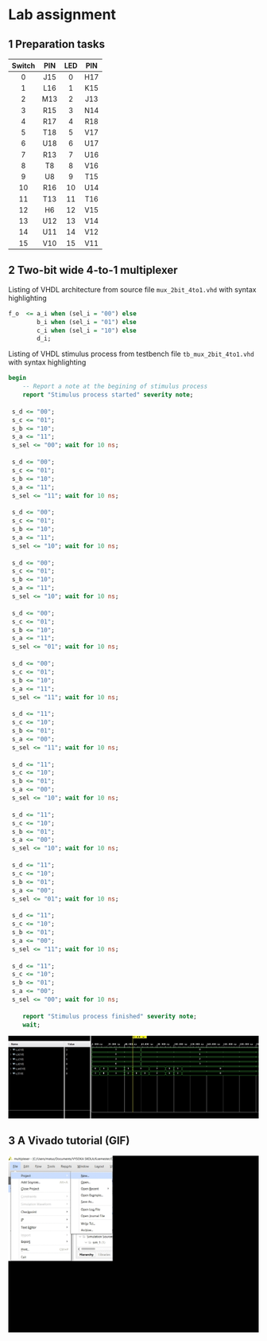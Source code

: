 # Lab assignment



## 1 Preparation tasks 
| **Switch** | **PIN** | **LED**  | **PIN** |
| :--------: | :-----: | :--: | :-----: |
|     0      |   J15   |  0   |   H17   |
|     1      |   L16   |  1   |   K15   |
|     2      |   M13   |  2   |   J13   |
|     3      |   R15   |  3   |   N14   |
|     4      |   R17   |  4   |   R18   |
|     5      |   T18   |  5   |   V17   |
|     6      |   U18   |  6   |   U17   |
|     7      |   R13   |  7   |   U16   |
|     8      |   T8    |  8   |   V16   |
|     9      |   U8    |  9   |   T15   |
|     10     |   R16   |  10  |   U14   |
|     11     |   T13   |  11  |   T16   |
|     12     |   H6    |  12  |   V15   |
|     13     |   U12   |  13  |   V14   |
|     14     |   U11   |  14  |   V12   |
|     15     |   V10   |  15  |   V11   |

## 2 Two-bit wide 4-to-1 multiplexer

Listing of VHDL architecture from source file `mux_2bit_4to1.vhd` with syntax highlighting

```vhdl
f_o  <= a_i when (sel_i = "00") else
        b_i when (sel_i = "01") else
        c_i when (sel_i = "10") else
        d_i;
```
Listing of VHDL stimulus process from testbench file `tb_mux_2bit_4to1.vhd` with syntax highlighting

```vhdl
begin
    -- Report a note at the begining of stimulus process
    report "Stimulus process started" severity note;
    
 s_d <= "00";
 s_c <= "01"; 
 s_b <= "10"; 
 s_a <= "11";
 s_sel <= "00"; wait for 10 ns;
 
 s_d <= "00"; 
 s_c <= "01"; 
 s_b <= "10"; 
 s_a <= "11";
 s_sel <= "11"; wait for 10 ns;

 s_d <= "00"; 
 s_c <= "01"; 
 s_b <= "10"; 
 s_a <= "11";
 s_sel <= "10"; wait for 10 ns;
 
 s_d <= "00"; 
 s_c <= "01"; 
 s_b <= "10"; 
 s_a <= "11";
 s_sel <= "10"; wait for 10 ns;
 
 s_d <= "00"; 
 s_c <= "01";
 s_b <= "10"; 
 s_a <= "11";
 s_sel <= "01"; wait for 10 ns;
 
 s_d <= "00"; 
 s_c <= "01"; 
 s_b <= "10"; 
 s_a <= "11";
 s_sel <= "11"; wait for 10 ns;
 
 s_d <= "11"; 
 s_c <= "10"; 
 s_b <= "01"; 
 s_a <= "00";
 s_sel <= "11"; wait for 10 ns;
 
 s_d <= "11"; 
 s_c <= "10"; 
 s_b <= "01"; 
 s_a <= "00";
 s_sel <= "10"; wait for 10 ns;

 s_d <= "11"; 
 s_c <= "10"; 
 s_b <= "01"; 
 s_a <= "00";
 s_sel <= "10"; wait for 10 ns;
 
 s_d <= "11"; 
 s_c <= "10"; 
 s_b <= "01"; 
 s_a <= "00";
 s_sel <= "01"; wait for 10 ns;
 
 s_d <= "11"; 
 s_c <= "10"; 
 s_b <= "01"; 
 s_a <= "00";
 s_sel <= "11"; wait for 10 ns;
 
 s_d <= "11"; 
 s_c <= "10"; 
 s_b <= "01"; 
 s_a <= "00";
 s_sel <= "00"; wait for 10 ns;

    report "Stimulus process finished" severity note;
    wait;
```
![](images/1.jpg)


## 3 A Vivado tutorial (GIF)

![](images/2.gif)
